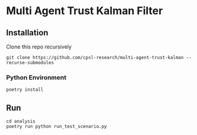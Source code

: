 # Multi Agent Trust Kalman Filter

## Installation

Clone this repo recursively
```
git clone https://github.com/cpsl-research/multi-agent-trust-kalman --recurse-submodules
```

### Python Environment

```
poetry install
```


## Run
```
cd analysis
poetry run python run_test_scenario.py
```